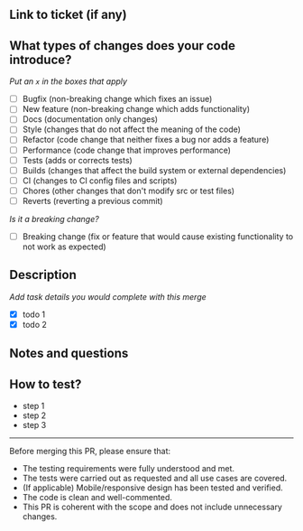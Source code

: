## Link to ticket (if any) 

## What types of changes does your code introduce?
_Put an `x` in the boxes that apply_

- [ ] Bugfix (non-breaking change which fixes an issue)
- [ ] New feature (non-breaking change which adds functionality)
- [ ] Docs (documentation only changes)
- [ ] Style (changes that do not affect the meaning of the code)
- [ ] Refactor (code change that neither fixes a bug nor adds a feature)
- [ ] Performance (code change that improves performance)
- [ ] Tests (adds or corrects tests)
- [ ] Builds (changes that affect the build system or external dependencies)
- [ ] CI (changes to CI config files and scripts)
- [ ] Chores (other changes that don't modify src or test files)
- [ ] Reverts (reverting a previous commit)

_Is it a breaking change?_
- [ ] Breaking change (fix or feature that would cause existing functionality to not work as expected)

## Description
_Add task details you would complete with this merge_

- [x] todo 1
- [x] todo 2

## Notes and questions

## How to test?

- step 1
- step 2
- step 3

---

Before merging this PR, please ensure that:

- The testing requirements were fully understood and met.
- The tests were carried out as requested and all use cases are covered.
- (If applicable) Mobile/responsive design has been tested and verified.
- The code is clean and well-commented.
- This PR is coherent with the scope and does not include unnecessary changes.
